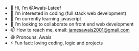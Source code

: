 - 👋 Hi, I’m @Awais-Lateef
- 👀 I’m interested in coding (full stack web development)
- 🌱 I’m currently learning javascript 
- 💞️ I’m looking to collaborate on front end web development
- 📫 How to reach me,  email: jamesawais2001@gmail.com
- 😄 Pronouns: Awais
- ⚡ Fun fact: loving   coding, logic and projects 

<!---
Awais-Lateef/Awais-Lateef is a ✨ special ✨ repository because its `README.md` (this file) appears on your GitHub profile.
You can click the Preview link to take a look at your changes.
--->
